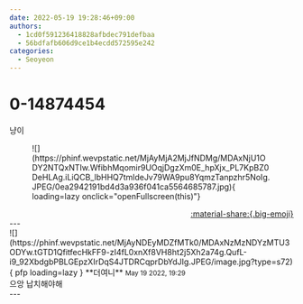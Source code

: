 ```yaml
---
date: 2022-05-19 19:28:46+09:00
authors:
  - 1cd0f591236418828afbdec791defbaa
  - 56bdfafb606d9ce1b4ecdd572595e242
categories:
  - Seoyeon
---
```


# 0-14874454

<div class="post-container" markdown="1">
<div class="content-container md-sidebar__scrollwrap" markdown="1">

냥이
<figure markdown="1">
![](https://phinf.wevpstatic.net/MjAyMjA2MjJfNDMg/MDAxNjU1ODY2NTQxNTIw.WfibhMqomir9UOqjDgzXm0E_hpXjx_PL7KpBZ0DeHLAg.iLiQCB_lbHHQ7tmldeJv79WA9pu8YqmzTanpzhr5NoIg.JPEG/0ea2942191bd4d3a936f041ca5564685787.jpg){ loading=lazy onclick="openFullscreen(this)"}
</figure>


</div>
</div>

<div style="text-align: right;" markdown="1">
<a href="https://weverse.io/fromis9/fanpost/0-14874454" style="text-align: right;">:material-share:{.big-emoji}</a>
</div>
---

<div class="comments-container md-sidebar__scrollwrap" markdown="1">
<div class="comment" markdown="1">
<div class='id-container' markdown="1">
![](https://phinf.wevpstatic.net/MjAyNDEyMDZfMTk0/MDAxNzMzNDYzMTU3ODYw.tGTD1QfitfecHkFF9-zI4fL0xnXf8VH8ht2j5Xh2a74g.QufL-i9_92XbdgbPBLGEpzXIrDqS4JTDRCqprDbYdJIg.JPEG/image.jpg?type=s72){ pfp loading=lazy }
**<span class="artist">더여니</span>** <small>May 19 2022, 19:29</small><br>
</div>
<div class='comment-body' markdown="1">
으앙 납치해야해
</div>
</div>
</div>
---
